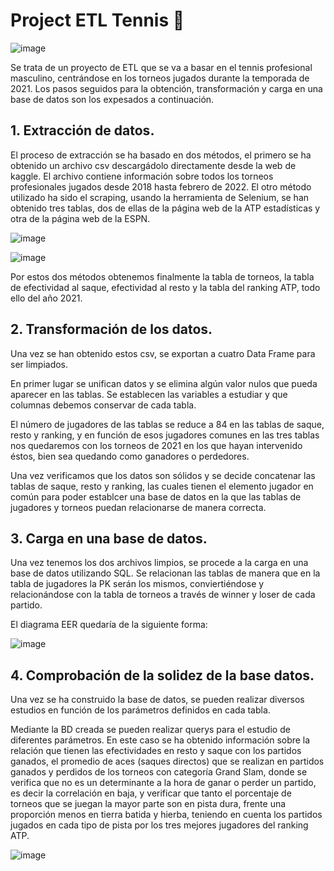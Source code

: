 
# Project ETL Tennis 🎾

![image](https://user-images.githubusercontent.com/113057530/201792913-120f6e7f-8e0e-48b8-8c90-f942a2e37cc9.png)


Se trata de un proyecto de ETL que se va a basar en el tennis profesional masculino, centrándose en los torneos jugados durante la temporada de 2021. Los pasos seguidos para la obtención, transformación y carga en una base de datos son los expesados a continuación.

## 1. Extracción de datos.

El proceso de extracción se ha basado en dos métodos, el primero se ha obtenido un archivo csv descargádolo directamente desde la web de kaggle. El archivo contiene información sobre todos los torneos profesionales jugados desde 2018 hasta febrero de 2022. El otro método utilizado ha sido el scraping, usando la herramienta de Selenium, se han obtenido tres tablas, dos de ellas de la página web de la ATP estadísticas y otra de la página web de la ESPN.

![image](https://user-images.githubusercontent.com/113057530/201792384-ed4ffc67-a9e6-4f48-b500-39a1c680aa71.png)


![image](https://user-images.githubusercontent.com/113057530/201792356-5f4d2210-1ec7-4ad0-9592-a1858a8c01b7.png)



Por estos dos métodos obtenemos finalmente la tabla de torneos, la tabla de efectividad al saque, efectividad al resto y la tabla del ranking ATP, todo ello del año 2021.

## 2. Transformación de los datos.

Una vez se han obtenido estos csv, se exportan a cuatro Data Frame para ser limpiados.

En primer lugar se unifican datos y se elimina algún valor nulos que pueda aparecer en las tablas. Se establecen las variables a estudiar y que columnas debemos conservar de cada tabla.

El número de jugadores de las tablas se reduce a 84 en las tablas de saque, resto y ranking, y en función de esos jugadores comunes en las tres tablas nos quedaremos con los torneos de 2021 en los que hayan intervenido éstos, bien sea quedando como ganadores o perdedores.


Una vez verificamos que los datos son sólidos y se decide concatenar las tablas de saque, resto y ranking, las cuales tienen el elemento jugador en común para poder establcer una base de datos en la que las tablas de jugadores y torneos puedan relacionarse de manera correcta.

## 3. Carga en una base de datos.

Una vez tenemos los dos archivos limpios, se procede a la carga en una base de datos utilizando SQL. Se relacionan las tablas de manera que en la tabla de jugadores la PK serán los mismos, conviertiéndose y relacionándose con la tabla de torneos a través de winner y loser de cada partido.

El diagrama EER quedaría de la siguiente forma:

![image](https://user-images.githubusercontent.com/113057530/201791635-885905b8-d7c1-47c9-8a54-3aab41f7e989.png)


## 4. Comprobación de la solidez de la base datos.

Una vez se ha construido la base de datos, se pueden realizar diversos estudios en función de los parámetros definidos en cada tabla. 

Mediante la BD creada se pueden realizar querys para el estudio de diferentes parámetros. En este caso se ha obtenido información sobre la relación que tienen las efectividades en resto y saque con los partidos ganados, el promedio de aces (saques directos) que se realizan en partidos ganados y perdidos de los torneos con categoría Grand Slam, donde se verifica que no es un determinante a la hora de ganar o perder un partido, es decir la correlación en baja, y verificar que tanto el porcentaje de torneos que se juegan la mayor parte son en pista dura, frente una proporción menos en tierra batida y hierba, teniendo en cuenta los partidos jugados en cada tipo de pista por los tres mejores jugadores del ranking ATP.

![image](https://user-images.githubusercontent.com/113057530/201792292-99aaafab-a3b3-4aad-b420-bc4a5c054405.png)






